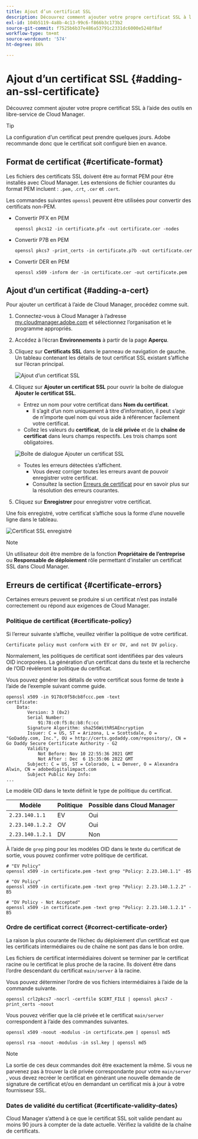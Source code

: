 ```yaml
---
title: Ajout d’un certificat SSL
description: Découvrez comment ajouter votre propre certificat SSL à l’aide des outils en libre-service de Cloud Manager.
exl-id: 104b5119-4a8b-4c13-99c6-f866b3c173b2
source-git-commit: f7525b6b37e486a53791c2331dc6000e5248f8af
workflow-type: tm+mt
source-wordcount: '574'
ht-degree: 86%

---
```


# Ajout d’un certificat SSL {#adding-an-ssl-certificate}

Découvrez comment ajouter votre propre certificat SSL à l’aide des outils en libre-service de Cloud Manager.

>[!TIP]
>
>La configuration d’un certificat peut prendre quelques jours. Adobe recommande donc que le certificat soit configuré bien en avance.

## Format de certificat {#certificate-format}

Les fichiers des certificats SSL doivent être au format PEM pour être installés avec Cloud Manager. Les extensions de fichier courantes du format PEM incluent : `.pem,` .`crt`, `.cer` et `.cert`.

Les commandes suivantes `openssl` peuvent être utilisées pour convertir des certificats non-PEM.

* Convertir PFX en PEM

  ```shell
  openssl pkcs12 -in certificate.pfx -out certificate.cer -nodes
  ```

* Convertir P7B en PEM

  ```shell
  openssl pkcs7 -print_certs -in certificate.p7b -out certificate.cer
  ```

* Convertir DER en PEM

  ```shell
  openssl x509 -inform der -in certificate.cer -out certificate.pem
  ```

## Ajout d’un certificat {#adding-a-cert}

Pour ajouter un certificat à l’aide de Cloud Manager, procédez comme suit.

1. Connectez-vous à Cloud Manager à l’adresse [my.cloudmanager.adobe.com](https://my.cloudmanager.adobe.com/) et sélectionnez l’organisation et le programme appropriés.

1. Accédez à l’écran **Environnements** à partir de la page **Aperçu**.

1. Cliquez sur **Certificats SSL** dans le panneau de navigation de gauche. Un tableau contenant les détails de tout certificat SSL existant s’affiche sur l’écran principal.

   ![Ajout d’un certificat SSL](/help/implementing/cloud-manager/assets/ssl/ssl-cert-1.png)

1. Cliquez sur **Ajouter un certificat SSL** pour ouvrir la boîte de dialogue **Ajouter le certificat SSL**.

   * Entrez un nom pour votre certificat dans **Nom du certificat**.
      * Il s’agit d’un nom uniquement à titre d’information, il peut s’agir de n’importe quel nom qui vous aide à référencer facilement votre certificat.
   * Collez les valeurs du **certificat**, de la **clé privée** et de la **chaîne de certificat** dans leurs champs respectifs. Les trois champs sont obligatoires.

   ![Boîte de dialogue Ajouter un certificat SSL](/help/implementing/cloud-manager/assets/ssl/ssl-cert-02.png)

   * Toutes les erreurs détectées s’affichent.
      * Vous devez corriger toutes les erreurs avant de pouvoir enregistrer votre certificat.
      * Consultez la section [Erreurs de certificat](#certificate-errors) pour en savoir plus sur la résolution des erreurs courantes.

1. Cliquez sur **Enregistrer** pour enregistrer votre certificat.

Une fois enregistré, votre certificat s’affiche sous la forme d’une nouvelle ligne dans le tableau.

![Certificat SSL enregistré](/help/implementing/cloud-manager/assets/ssl/ssl-cert-3.png)

>[!NOTE]
>
>Un utilisateur doit être membre de la fonction **Propriétaire de l’entreprise** ou **Responsable de déploiement** rôle permettant d’installer un certificat SSL dans Cloud Manager.

## Erreurs de certificat {#certificate-errors}

Certaines erreurs peuvent se produire si un certificat n’est pas installé correctement ou répond aux exigences de Cloud Manager.

### Politique de certificat {#certificate-policy}

Si l’erreur suivante s’affiche, veuillez vérifier la politique de votre certificat.

```text
Certificate policy must conform with EV or OV, and not DV policy.
```

Normalement, les politiques de certificat sont identifiées par des valeurs OID incorporées. La génération d’un certificat dans du texte et la recherche de l’OID révèleront la politique du certificat.

Vous pouvez générer les détails de votre certificat sous forme de texte à l’aide de l’exemple suivant comme guide.

```text
openssl x509 -in 9178c0f58cb8fccc.pem -text
certificate:
    Data:
        Version: 3 (0x2)
        Serial Number:
            91:78:c0:f5:8c:b8:fc:cc
        Signature Algorithm: sha256WithRSAEncryption
        Issuer: C = US, ST = Arizona, L = Scottsdale, O = "GoDaddy.com, Inc.", OU = http://certs.godaddy.com/repository/, CN = Go Daddy Secure Certificate Authority - G2
        Validity
            Not Before: Nov 10 22:55:36 2021 GMT
            Not After : Dec  6 15:35:06 2022 GMT
        Subject: C = US, ST = Colorado, L = Denver, O = Alexandra Alwin, CN = adobedigitalimpact.com
        Subject Public Key Info:
...
```

Le modèle OID dans le texte définit le type de politique du certificat.

| Modèle | Politique | Possible dans Cloud Manager |
|---|---|---|
| `2.23.140.1.1` | EV | Oui |
| `2.23.140.1.2.2` | OV | Oui |
| `2.23.140.1.2.1` | DV | Non |

À l’aide de `grep` ping pour les modèles OID dans le texte du certificat de sortie, vous pouvez confirmer votre politique de certificat.

```shell
# "EV Policy"
openssl x509 -in certificate.pem -text grep "Policy: 2.23.140.1.1" -B5

# "OV Policy"
openssl x509 -in certificate.pem -text grep "Policy: 2.23.140.1.2.2" -B5

# "DV Policy - Not Accepted"
openssl x509 -in certificate.pem -text grep "Policy: 2.23.140.1.2.1" -B5
```

### Ordre de certificat correct {#correct-certificate-order}

La raison la plus courante de l’échec du déploiement d’un certificat est que les certificats intermédiaires ou de chaîne ne sont pas dans le bon ordre.

Les fichiers de certificat intermédiaires doivent se terminer par le certificat racine ou le certificat le plus proche de la racine. Ils doivent être dans l’ordre descendant du certificat `main/server` à la racine.

Vous pouvez déterminer l’ordre de vos fichiers intermédiaires à l’aide de la commande suivante.

```shell
openssl crl2pkcs7 -nocrl -certfile $CERT_FILE | openssl pkcs7 -print_certs -noout
```

Vous pouvez vérifier que la clé privée et le certificat `main/server` correspondent à l’aide des commandes suivantes.

```shell
openssl x509 -noout -modulus -in certificate.pem | openssl md5
```

```shell
openssl rsa -noout -modulus -in ssl.key | openssl md5
```

>[!NOTE]
>
>La sortie de ces deux commandes doit être exactement la même. Si vous ne parvenez pas à trouver la clé privée correspondante pour votre `main/server` , vous devez recréer le certificat en générant une nouvelle demande de signature de certificat et/ou en demandant un certificat mis à jour à votre fournisseur SSL.

### Dates de validité du certificat {#certificate-validity-dates}

Cloud Manager s’attend à ce que le certificat SSL soit valide pendant au moins 90 jours à compter de la date actuelle. Vérifiez la validité de la chaîne de certificats.
